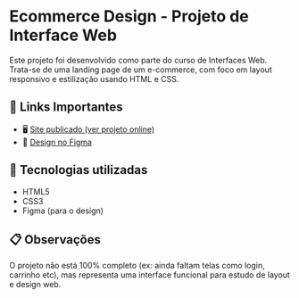 # Ecommerce Design - Projeto de Interface Web

Este projeto foi desenvolvido como parte do curso de Interfaces Web.  
Trata-se de uma landing page de um e-commerce, com foco em layout responsivo e estilização usando HTML e CSS.

## 🔗 Links Importantes

- 🖥️ [Site publicado (ver projeto online)](https://fitwear.vercel.app/)
- 🎨 [Design no Figma](https://www.figma.com/design/pO7dWxCLEblsIUNEmnnX6L/Ecommerce-Design?t=h05TercTWlcGznYN-1)

## 📌 Tecnologias utilizadas

- HTML5
- CSS3
- Figma (para o design)

## 📋 Observações

O projeto não está 100% completo (ex: ainda faltam telas como login, carrinho etc), mas representa uma interface funcional para estudo de layout e design web.
